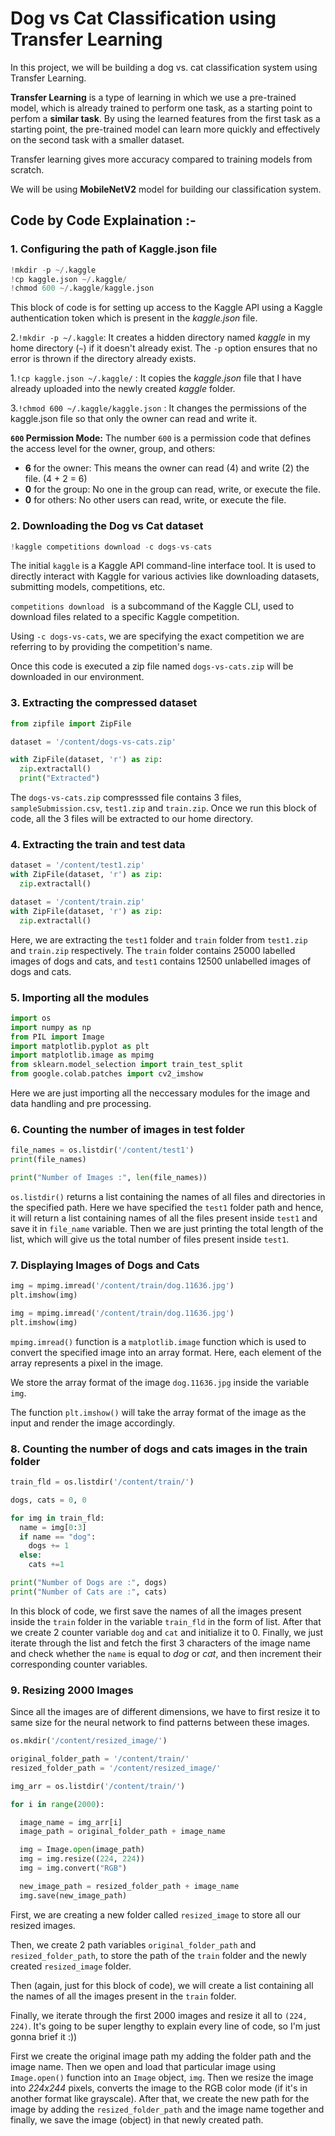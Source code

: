 # Dog vs Cat Classification using Transfer Learning

In this project, we will be building a dog vs. cat classification system using Transfer Learning. 

**Transfer Learning** is a type of learning in which we use a pre-trained model, which is already trained to perform one task, as a starting point to perfom a **similar task**. By using the learned features from the first task as a starting point, the pre-trained model can learn more quickly and effectively on the second task with a smaller dataset.

Transfer learning gives more accuracy compared to training models from scratch.

We will be using **MobileNetV2** model for building our classification system.

## Code by Code Explaination :-

### 1. Configuring the path of Kaggle.json file
```python
!mkdir -p ~/.kaggle
!cp kaggle.json ~/.kaggle/
!chmod 600 ~/.kaggle/kaggle.json
```
This block of code is for setting up access to the Kaggle API using a Kaggle authentication token which is present in the *kaggle.json* file.

2.`!mkdir -p ~/.kaggle`: It creates a hidden directory named *kaggle* in my home directory (`~`) if it doesn't already exist. The `-p` option ensures that no error is thrown if the directory already exists.

1.`!cp kaggle.json ~/.kaggle/` : It copies the *kaggle.json* file that I have already uploaded into the newly created *kaggle* folder.

3.`!chmod 600 ~/.kaggle/kaggle.json` : It changes the permissions of the kaggle.json file so that only the owner can read and write it.

**`600` Permission Mode:**
The number `600` is a permission code that defines the access level for the owner, group, and others:
- **6** for the owner: This means the owner can read (4) and write (2) the file. (4 + 2 = 6)
- **0** for the group: No one in the group can read, write, or execute the file.
- **0** for others: No other users can read, write, or execute the file.

### 2. Downloading the Dog vs Cat dataset
```python
!kaggle competitions download -c dogs-vs-cats
```
The initial `kaggle` is a Kaggle API command-line interface tool. It is used to directly interact with Kaggle for various activies like downloading datasets, submitting models, competitions, etc.

`competitions download ` is a subcommand of the Kaggle CLI, used to download files related to a specific Kaggle competition.

Using `-c dogs-vs-cats`, we are specifying the exact competition we are referring to by providing the competition's name.

Once this code is executed a zip file named `dogs-vs-cats.zip` will be downloaded in our environment. 

### 3. Extracting the compressed dataset
```python
from zipfile import ZipFile

dataset = '/content/dogs-vs-cats.zip'

with ZipFile(dataset, 'r') as zip:
  zip.extractall()
  print("Extracted")
```
The `dogs-vs-cats.zip` compresssed file contains 3 files, `sampleSubmission.csv`, `test1.zip` and `train.zip`. Once we run this block of code, all the 3 files will be extracted to our home directory.

### 4. Extracting the train and test data
```python
dataset = '/content/test1.zip'
with ZipFile(dataset, 'r') as zip:
  zip.extractall()

dataset = '/content/train.zip'
with ZipFile(dataset, 'r') as zip:
  zip.extractall()
```
Here, we are extracting the `test1` folder and `train` folder from `test1.zip` and `train.zip` respectively. The `train` folder contains 25000 labelled images of dogs and cats, and `test1` contains 12500 unlabelled images of dogs and cats.

### 5. Importing all the modules
```python
import os
import numpy as np
from PIL import Image
import matplotlib.pyplot as plt
import matplotlib.image as mpimg
from sklearn.model_selection import train_test_split
from google.colab.patches import cv2_imshow
```
Here we are just importing all the neccessary modules for the image and data handling and pre processing.

### 6. Counting the number of images in test folder
```python
file_names = os.listdir('/content/test1')
print(file_names)

print("Number of Images :", len(file_names))
```

`os.listdir()` returns a list containing the names of all files and directories in the specified path. Here we have specified the `test1` folder path and hence, it will return a list containing names of all the files present inside `test1` and save it in `file_name` variable. Then we are just printing the total length of the list, which will give us the total number of files present inside `test1`.

### 7. Displaying Images of Dogs and Cats
```python
img = mpimg.imread('/content/train/dog.11636.jpg')
plt.imshow(img)

img = mpimg.imread('/content/train/dog.11636.jpg')
plt.imshow(img)
```
`mpimg.imread()` function is a `matplotlib.image` function which is used to convert the specified image into an array format. Here, each element of the array represents a pixel in the image.

We store the array format of the image `dog.11636.jpg` inside the variable `img`. 

The function `plt.imshow()` will take the array format of the image as the input and render the image accordingly.

### 8. Counting the number of dogs and cats images in the train folder
```python
train_fld = os.listdir('/content/train/')

dogs, cats = 0, 0

for img in train_fld:
  name = img[0:3]
  if name == "dog":
    dogs += 1
  else:
    cats +=1

print("Number of Dogs are :", dogs)
print("Number of Cats are :", cats)
```

In this block of code, we first save the names of all the images present inside the `train` folder in the variable `train_fld` in the form of list. After that we create 2 counter variable `dog` and `cat` and initialize it to 0. Finally, we just iterate through the list and fetch the first 3 characters of the image name and check whether the `name` is equal to *dog* or *cat*, and then increment their corresponding counter variables.

### 9. Resizing 2000 Images
Since all the images are of different dimensions, we have to first resize it to same size for the neural network to find patterns between these images.

```python
os.mkdir('/content/resized_image/')

original_folder_path = '/content/train/'
resized_folder_path = '/content/resized_image/'

img_arr = os.listdir('/content/train/')

for i in range(2000):

  image_name = img_arr[i]
  image_path = original_folder_path + image_name

  img = Image.open(image_path)
  img = img.resize((224, 224))
  img = img.convert("RGB")

  new_image_path = resized_folder_path + image_name
  img.save(new_image_path)
```

First, we are creating a new folder called `resized_image` to store all our resized images.

Then, we create 2 path variables `original_folder_path` and `resized_folder_path`, to store the path of the `train` folder and the newly created `resized_image` folder.

Then (again, just for this block of code), we will create a list containing all the names of all the images present in the `train` folder.

Finally, we iterate through the first 2000 images and resize it all to `(224, 224)`. It's going to be super lengthy to explain every line of code, so I'm just gonna brief it  :))

First we create the original image path my adding the folder path and the image name. Then we open and load that particular image using `Image.open()` function into an `Image` object, `img`. Then we resize the image into *224x244* pixels, converts the image to the RGB color mode (if it's in another format like grayscale). After that, we create the new path for the image by adding the `resized_folder_path` and the image name together and  finally, we save the image (object) in that newly created path.
